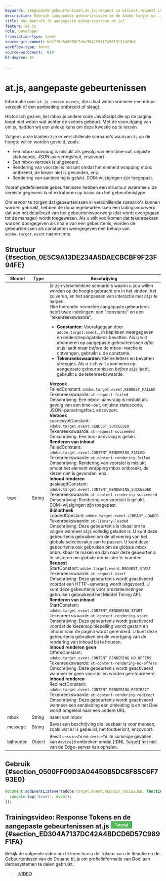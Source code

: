 ```yaml
---
keywords: aangepaste gebeurtenissen;at.js;request is mislukt;request is geslaagd;content rendering is mislukt;content rendering is voltooid;bibliotheek geladen;request start;content rendering start;content rendering geen aanbiedingen;content rendering rediret
description: Gebruik aangepaste gebeurtenissen om de Adobe Target op .js JavaScript-bibliotheek op de hoogte te stellen wanneer een aanvraag of aanbieding voor een box mislukt of slaagt.
title: Hoe gebruik ik aangepaste gebeurtenissen at.js?
feature: at.js
role: Developer
translation-type: tm+mt
source-git-commit: bb27f6e540998f7dbe7642551f7a5013f2fd25b4
workflow-type: tm+mt
source-wordcount: '619'
ht-degree: 0%

---
```



# at.js, aangepaste gebeurtenissen

Informatie over `at.js custom events`, die u laat weten wanneer een mbox- verzoek of een aanbieding ontbreekt of slaagt.

Historisch gezien, liet mbox.js andere code JavaScript die op de pagina loopt niet weten wat achter de scènes gebeurt. Met de vooruitgang van om.js, hadden wij een unieke kans om deze kwestie op te lossen.

Volgens onze klanten zijn er verschillende scenario&#39;s waarvan zij op de hoogte willen worden gesteld, zoals:

* Een mbox-aanvraag is mislukt als gevolg van een time-out, onjuiste statuscode, JSON-parseringsfout, enzovoort.
* Een mbox-verzoek is uitgevoerd.
* Rendering van voorstel is mislukt omdat het element wrapping mbox ontbreekt, de kiezer niet is gevonden, enz.
* Rendering van aanbieding is gelukt. DOM-wijzigingen zijn toegepast.

Vooraf gedefinieerde gebeurtenissen hebben een structuur waarmee u de vereiste gegevens kunt extraheren op basis van het gebeurtenistype.

Om ervoor te zorgen dat gebeurtenissen in verschillende scenario&#39;s kunnen worden gebruikt, hebben de douanegebeurtenissen een ladingsvoorwerp dat aan het detailbezit van het gebeurtenisvoorwerp (dat wordt overgegaan tot de manager) wordt toegewezen. Als u wilt voorkomen dat tekenreeksen worden doorgegeven als naam van een gebeurtenis, worden de gebeurtenissen als constanten weergegeven met behulp van `adobe.target.event` naamruimte.

## Structuur {#section_0E5C9A13DE234A5DAECBCBF9F23F94FE}

| Sleutel | Type | Beschrijving |
|--- |--- |--- |
| type | String | Er zijn verscheidene scenario&#39;s waarin u zou willen worden op de hoogte gebracht om in het vinden, het zuiveren, en het aanpassen van interactie met at.js te helpen.<br>Elke hieronder vermelde aangepaste gebeurtenis heeft twee indelingen: een &quot;constante&quot; en een &quot;tekenreekswaarde&quot;.<ul><li>**Constanten**: Voorafgegaan door  `adobe.target.event.`, in kapitalen weergegeven en onderstrepingstekens bevatten. Als u wilt abonneren op aangepaste gebeurtenissen *after* at.js laadt maar *before* de mbox-reactie is ontvangen, gebruikt u de constante.</li><li>**Tekenreekswaarden**: Kleine letters en bevatten streepjes. Als u zich wilt abonneren op aangepaste gebeurtenissen *before* at.js laadt, gebruikt u de tekenreekswaarde.</li></ul>**Verzoek**<br> FailedConstant:  `adobe.target.event.REQUEST_FAILED`<br>Tekenreekswaarde:  `at-request-failed`<br>Omschrijving: Een mbox-aanvraag is mislukt als gevolg van een time-out, onjuiste statuscode, JSON-parseringsfout, enzovoort.<br>**Verzoek**<br> succesvolConstant:  `adobe.target.event.REQUEST_SUCCEEDED`<br>Tekenreekswaarde:  `at-request-succeeded`<br>Omschrijving: Een box-aanvraag is gelukt.<br>**Renderen van inhoud**<br> FailedConstant:  `adobe.target.event.CONTENT_RENDERING_FAILED`<br>Tekenreekswaarde:  `at-content-rendering-failed`<br>Omschrijving: Rendering van voorstel is mislukt omdat het element wrapping mbox ontbreekt, de kiezer niet is gevonden, enz.<br>**Inhoud renderen**<br> geslaagdConstant:  `adobe.target.event.CONTENT_RENDERING_SUCCEEDED`<br>Tekenreekswaarde:  `at-content-rendering-succeeded`<br>Omschrijving: Rendering van voorstel is gelukt. DOM-wijzigingen zijn toegepast.<br>**Bibliotheek**<br> LoadedConstant:  `adobe.target.event.LIBRARY_LOADED`<br>Tekenreekswaarde:  `at-library-loaded`<br>Omschrijving: Deze gebeurtenis is ideaal om te volgen wanneer at.js volledig geladen is. U kunt deze gebeurtenis gebruiken om de uitvoering van het globale selectievakje aan te passen. U kunt deze gebeurtenis ook gebruiken om de globale mbox onbruikbaar te maken en dan naar deze gebeurtenis te luisteren om globale mbox later te branden.<br>**Request**<br> StartConstant:  `adobe.target.event.REQUEST_START`<br>Tekenreekswaarde:  `at-request-start`<br>Omschrijving: Deze gebeurtenis wordt geactiveerd voordat een HTTP-aanvraag wordt uitgevoerd. U kunt deze gebeurtenis voor prestatiemetingen gebruiken gebruikend het Middel Timing API.<br>**Renderen van inhoud**<br> StartConstant:  `adobe.target.event.CONTENT_RENDERING_START`<br>Tekenreekswaarde:  `at-content-rendering-start`<br>Omschrijving: Deze gebeurtenis wordt geactiveerd voordat de kiezersopiniepeiling wordt gestart en inhoud naar de pagina wordt gerenderd. U kunt deze gebeurtenis gebruiken om de voortgang van de rendering van inhoud bij te houden.<br>**Inhoud renderen geen**<br> OffersConstant:  `adobe.target.event.CONTENT_RENDERING_NO_OFFERS`<br>Tekenreekswaarde:  `at-content-rendering-no-offers`<br>Omschrijving: Deze gebeurtenis wordt geactiveerd wanneer er geen voorstellen worden geretourneerd.<br>**Inhoud renderen**<br> RedirectConstant:  `adobe.target.event.CONTENT_RENDERING_REDIRECT`<br>Tekenreekswaarde:  `at-content-rendering-redirect`<br>Omschrijving: Deze gebeurtenis wordt geactiveerd wanneer een aanbieding een omleiding is en het Doel wordt omgeleid naar een andere URL. |
| mbox | String | naam van mbox |
| message | String | Bevat een beschrijving die leesbaar is voor mensen, zoals wat er is gebeurd, het foutbericht, enzovoort. |
| bijhouden | Object | Bevat `sessionId` en `deviceId`. In sommige gevallen kan `deviceId` ontbreken omdat [!DNL Target] het niet van de Edge-server kan ophalen. |

## Gebruik {#section_0500FF09D3A04450B5DC8F85C6F793E0}

```javascript
document.addEventListener(adobe.target.event.REQUEST_SUCCEEDED, function(event) { 
  console.log('Event', event); 
});
```

## Trainingsvideo: Response Tokens en de aangepaste gebeurtenissen at.js ![Zelfstudie-badge](/help/assets/tutorial.png) {#section_ED304A7137DC42A4BDCD6D57C989F1FA}

Bekijk de volgende video om te leren hoe u de Tokens van de Reactie en de Gebeurtenissen van de Douane bij.js om profielinformatie van Doel aan derdesystemen te delen gebruikt.

>[!VIDEO](https://video.tv.adobe.com/v/23253/)